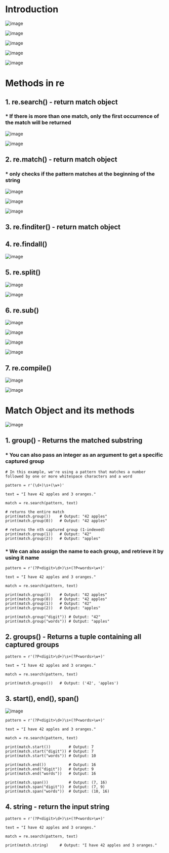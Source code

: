 # Introduction

![image](https://user-images.githubusercontent.com/60442877/227833271-35f0be93-ed46-4c16-85d9-9d6a98667d35.png)

![image](https://user-images.githubusercontent.com/60442877/227833070-d113a7c4-7adf-403f-bf9f-a88ff3e81d6a.png)

![image](https://user-images.githubusercontent.com/60442877/227834679-ec6472be-060c-4759-80c0-d84e4ae32c12.png)

![image](https://user-images.githubusercontent.com/60442877/227835461-a093683e-2621-4f82-8725-0189d50f0ca5.png)

![image](https://user-images.githubusercontent.com/60442877/227835742-1253f0ee-7ba7-4c48-82d8-870ec73e6f1d.png)

# Methods in re

## 1. re.search() - return match object

### * If there is more than one match, only the first occurrence of the match will be returned

![image](https://user-images.githubusercontent.com/60442877/227834272-c019919b-ab37-4db8-bb33-a3a8a14a3330.png)

![image](https://user-images.githubusercontent.com/60442877/227834297-f118b93f-7c7b-4d8e-8b45-a6409eab615f.png)

## 2. re.match() - return match object

### * only checks if the pattern matches at the beginning of the string

![image](https://user-images.githubusercontent.com/60442877/227839159-5b089646-fc57-4156-b7e1-3fdf4515cd03.png)

![image](https://user-images.githubusercontent.com/60442877/227839181-19a1ab97-d136-4660-95a8-5ca5c2986a00.png)

![image](https://user-images.githubusercontent.com/60442877/227839229-bd93892e-da11-4afb-a4e4-c883904d6b51.png)

## 3. re.finditer() - return match object



## 4. re.findall()

![image](https://user-images.githubusercontent.com/60442877/227837071-c7410b33-0fdc-46f0-9ead-8326fb400d31.png)

## 5. re.split()

![image](https://user-images.githubusercontent.com/60442877/227837451-534657e3-83eb-4b60-badc-a3b195245573.png)

![image](https://user-images.githubusercontent.com/60442877/227837468-f0bbe21c-fc7c-4350-a8d7-c79a46bb7b62.png)

## 6. re.sub()

![image](https://user-images.githubusercontent.com/60442877/227838385-20fff413-9a50-474d-93ce-cc6cbb9bb9cd.png)

![image](https://user-images.githubusercontent.com/60442877/227838409-d2914a9f-4ec3-480e-bdbd-634b7e040966.png)

![image](https://user-images.githubusercontent.com/60442877/227838431-b71b2ca7-23b7-487c-aa4f-cc7abbf2d8f5.png)

![image](https://user-images.githubusercontent.com/60442877/227838450-69319b82-f244-45b4-adf7-72cd9dc9e610.png)

## 7. re.compile()

![image](https://user-images.githubusercontent.com/60442877/228106291-51ff6327-18cc-402c-b358-493b8532cb57.png)

![image](https://user-images.githubusercontent.com/60442877/228106315-37c3a068-e95a-44f4-8b3c-a662872bed45.png)


# Match Object and its methods

![image](https://user-images.githubusercontent.com/60442877/228101400-71eb7d16-83b9-4e17-9587-a8215522e8d7.png)

## 1. group() - Returns the matched substring

### * You can also pass an integer as an argument to get a specific captured group

    # In this example, we're using a pattern that matches a number followed by one or more whitespace characters and a word
    
    pattern = r'(\d+)\s+(\w+)'
    
    text = "I have 42 apples and 3 oranges."
    
    match = re.search(pattern, text)
    
    # returns the entire match
    print(match.group())    # Output: "42 apples"
    print(match.group(0))   # Output: "42 apples"
    
    # returns the nth captured group (1-indexed)
    print(match.group(1))   # Output: "42"
    print(match.group(2))   # Output: "apples"
    
### * We can also assign the name to each group, and retrieve it by using it name
    
    pattern = r'(?P<digit>\d+)\s+(?P<words>\w+)'
    
    text = "I have 42 apples and 3 oranges."
    
    match = re.search(pattern, text)
    
    print(match.group())    # Output: "42 apples"
    print(match.group(0))   # Output: "42 apples"
    print(match.group(1))   # Output: "42"
    print(match.group(2))   # Output: "apples"
    
    print(match.group("digit")) # Output: "42"
    print(match.group("words")) # Output: "apples"
    

## 2. groups() - Returns a tuple containing all captured groups
    
    pattern = r'(?P<digit>\d+)\s+(?P<words>\w+)'
    
    text = "I have 42 apples and 3 oranges."
    
    match = re.search(pattern, text)

    print(match.groups())   # Output: ('42', 'apples')


## 3. start(), end(), span()

![image](https://user-images.githubusercontent.com/60442877/228103439-735645c0-2eff-4297-8ba6-64de93847313.png)

    pattern = r'(?P<digit>\d+)\s+(?P<words>\w+)'
    
    text = "I have 42 apples and 3 oranges."
    
    match = re.search(pattern, text)

    print(match.start())        # Output: 7
    print(match.start("digit")) # Output: 7
    print(match.start("words")) # Output: 10
    
    print(match.end())          # Output: 16
    print(match.end("digit"))   # Output: 9
    print(match.end("words"))   # Output: 16
    
    print(match.span())         # Output: (7, 16)
    print(match.span("digit"))  # Output: (7, 9)
    print(match.span("words"))  # Output: (10, 16)

## 4. string - return the input string

    pattern = r'(?P<digit>\d+)\s+(?P<words>\w+)'
    
    text = "I have 42 apples and 3 oranges."
    
    match = re.search(pattern, text)
    
    print(match.string)     # Output: "I have 42 apples and 3 oranges."
